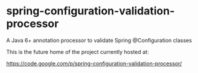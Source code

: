# spring-configuration-validation-processor

A Java 6+ annotation processor to validate Spring @Configuration classes 

This is the future home of the project currently hosted at: 

https://code.google.com/p/spring-configuration-validation-processor/
